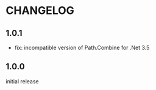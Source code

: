 # CHANGELOG

## 1.0.1

- fix: incompatible version of Path.Combine for .Net 3.5


## 1.0.0

initial release